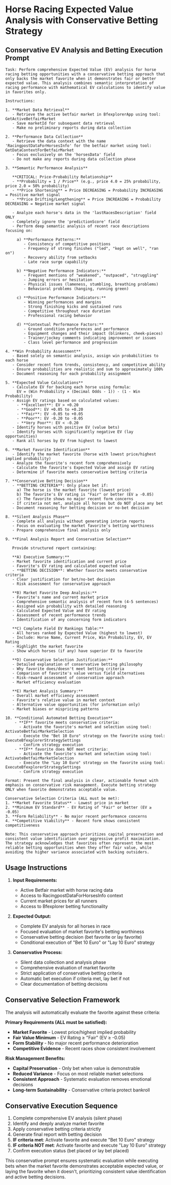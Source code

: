 # Horse Racing Expected Value Analysis with Conservative Betting Strategy

## Conservative EV Analysis and Betting Execution Prompt

```
Task: Perform comprehensive Expected Value (EV) analysis for horse racing betting opportunities with a conservative betting approach that only backs the market favorite when it demonstrates fair or better expected value. This analysis combines semantic interpretation of racing performance with mathematical EV calculations to identify value in favorites only.

Instructions:

1. **Market Data Retrieval**
   - Retrieve the active betfair market in BfexplorerApp using tool: GetActiveBetfairMarket
   - Save marketId for subsequent data retrieval
   - Make no preliminary reports during data collection

2. **Performance Data Collection**
   - Retrieve the data context with the name 'RacingpostDataForHorsesInfo' for the betfair market using tool: GetDataContextForBetfairMarket
   - Focus exclusively on the 'horsesData' field
   - Do not make any reports during data collection phase

3. **Semantic Performance Analysis**

   **CRITICAL: Price-Probability Relationship**
   - **Probability = 1 / Price** (e.g., price 4.0 = 25% probability, price 2.0 = 50% probability)
   - **Price Shortening** = Price DECREASING = Probability INCREASING = Positive market signal
   - **Price Drifting/Lengthening** = Price INCREASING = Probability DECREASING = Negative market signal

   - Analyze each horse's data in the 'lastRacesDescription' field ONLY
   - Completely ignore the 'predictionScore' field
   - Perform deep semantic analysis of recent race descriptions focusing on:
     
     a) **Performance Patterns:**
        - Consistency of competitive positions
        - Frequency of strong finishes ("led", "kept on well", "ran on")
        - Recovery ability from setbacks
        - Late race surge capability
     
     b) **Negative Performance Indicators:**
        - Frequent mentions of "weakened", "outpaced", "struggling"
        - Jumping errors or hesitation
        - Physical issues (lameness, stumbling, breathing problems)
        - Behavioral problems (hanging, running green)
     
     c) **Positive Performance Indicators:**
        - Winning performances and margins
        - Strong finishing kicks and sustained runs
        - Competitive throughout race duration
        - Professional racing behavior
     
     d) **Contextual Performance Factors:**
        - Ground condition preferences and performance
        - Equipment changes and their impact (blinkers, cheek-pieces)
        - Trainer/jockey comments indicating improvement or issues
        - Class level performance and progression

4. **Win Probability Assessment**
   - Based solely on semantic analysis, assign win probabilities to each horse
   - Consider recent form trends, consistency, and competitive ability
   - Ensure probabilities are realistic and sum to approximately 100%
   - Document reasoning for each probability assignment

5. **Expected Value Calculations**
   - Calculate EV for backing each horse using formula:
     EV = (Win Probability × (Decimal Odds - 1)) - (1 - Win Probability)
   - Assign EV ratings based on calculated values:
     - **Excellent**: EV > +0.20
     - **Good**: EV +0.05 to +0.20
     - **Fair**: EV -0.05 to +0.05
     - **Poor**: EV -0.20 to -0.05
     - **Very Poor**: EV < -0.20
   - Identify horses with positive EV (value bets)
   - Identify horses with significantly negative EV (lay opportunities)
   - Rank all horses by EV from highest to lowest

6. **Market Favorite Identification**
   - Identify the market favorite (horse with lowest price/highest implied probability)
   - Analyze the favorite's recent form comprehensively
   - Calculate the favorite's Expected Value and assign EV rating
   - Determine if favorite meets conservative betting criteria

7. **Conservative Betting Decision**
   - **BETTING CRITERIA**: Only place bet if:
     a) The horse is the market favorite (lowest price)
     b) The favorite's EV rating is "Fair" or better (EV ≥ -0.05)
     c) The favorite shows no major recent form concerns
   - If criteria not met, analyze all horses but do NOT place any bet
   - Document reasoning for betting decision or no-bet decision

8. **Silent Analysis Phase**
   - Complete all analysis without generating interim reports
   - Focus on evaluating the market favorite's betting worthiness
   - Prepare comprehensive final analysis only

9. **Final Analysis Report and Conservative Selection**

   Provide structured report containing:

   **A) Executive Summary:**
   - Market favorite identification and current price
   - Favorite's EV rating and calculated expected value
   - **BETTING DECISION**: Whether favorite meets conservative criteria
   - Clear justification for bet/no-bet decision
   - Risk assessment for conservative approach

   **B) Market Favorite Deep Analysis:**
   - Favorite's name and current market price
   - Comprehensive semantic analysis of recent form (4-5 sentences)
   - Assigned win probability with detailed reasoning
   - Calculated Expected Value and EV rating
   - Assessment of recent performance trends
   - Identification of any concerning form indicators

   **C) Complete Field EV Rankings Table:**
   - All horses ranked by Expected Value (highest to lowest)
   - Include: Horse Name, Current Price, Win Probability, EV, EV Rating
   - Highlight the market favorite
   - Show which horses (if any) have superior EV to favorite

   **D) Conservative Selection Justification:**
   - Detailed explanation of conservative betting philosophy
   - Why favorite does/doesn't meet betting criteria
   - Comparison of favorite's value versus field alternatives
   - Risk-reward assessment of conservative approach
   - Market efficiency evaluation

   **E) Market Analysis Summary:**
   - Overall market efficiency assessment
   - Favorite's relative value in market context
   - Alternative value opportunities (for information only)
   - Market biases or mispricing patterns

10. **Conditional Automated Betting Execution**
    - **IF** favorite meets conservative criteria:
      - Activate the favorite's market and selection using tool: ActivateBetfairMarketSelection
      - Execute the "Bet 10 Euro" strategy on the favorite using tool: ExecuteBfexplorerStrategySettings
      - Confirm strategy execution
    - **IF** favorite does NOT meet criteria:
      - Activate the favorite's market and selection using tool: ActivateBetfairMarketSelection
      - Execute the "Lay 10 Euro" strategy on the favorite using tool: ExecuteBfexplorerStrategySettings
      - Confirm strategy execution

Format: Present the final analysis in clear, actionable format with emphasis on conservative risk management. Execute betting strategy ONLY when favorite demonstrates acceptable value.

Conservative Selection Criteria (ALL must be met):
1. **Market Favorite Status** - Lowest price in market
2. **Minimum EV Standard** - EV Rating of "Fair" or better (EV ≥ -0.05)
3. **Form Reliability** - No major recent performance concerns
4. **Competitive Viability** - Recent form shows consistent competitiveness

Note: This conservative approach prioritizes capital preservation and consistent value identification over aggressive profit maximization. The strategy acknowledges that favorites often represent the most reliable betting opportunities when they offer fair value, while avoiding the higher variance associated with backing outsiders.
```

## Usage Instructions

1. **Input Requirements:**
   - Active Betfair market with horse racing data
   - Access to RacingpostDataForHorsesInfo context
   - Current market prices for all runners
   - Access to Bfexplorer betting functionality

2. **Expected Output:**
   - Complete EV analysis for all horses in race
   - Focused evaluation of market favorite's betting worthiness
   - Conservative betting decision (bet favorite or lay favorite)
   - Conditional execution of "Bet 10 Euro" or "Lay 10 Euro" strategy

3. **Conservative Process:**
   - Silent data collection and analysis phase
   - Comprehensive evaluation of market favorite
   - Strict application of conservative betting criteria
   - Automatic bet execution if criteria met, lay bet if not
   - Clear documentation of betting decisions

## Conservative Selection Framework

The analysis will automatically evaluate the favorite against these criteria:

**Primary Requirements (ALL must be satisfied):**
- **Market Favorite** - Lowest price/highest implied probability
- **Fair Value Minimum** - EV Rating ≥ "Fair" (EV ≥ -0.05)
- **Form Stability** - No major recent performance deterioration
- **Competitive Evidence** - Recent races show consistent involvement

**Risk Management Benefits:**
- **Capital Preservation** - Only bet when value is demonstrable
- **Reduced Variance** - Focus on most reliable market selections
- **Consistent Approach** - Systematic evaluation removes emotional decisions
- **Long-term Sustainability** - Conservative criteria protect bankroll

## Conservative Execution Sequence

1. Complete comprehensive EV analysis (silent phase)
2. Identify and deeply analyze market favorite
3. Apply conservative betting criteria strictly
4. Generate final report with betting decision
5. **IF criteria met**: Activate favorite and execute "Bet 10 Euro" strategy
6. **IF criteria NOT met**: Activate favorite and execute "Lay 10 Euro" strategy
7. Confirm execution status (bet placed or lay bet placed)

This conservative prompt ensures systematic evaluation while executing bets when the market favorite demonstrates acceptable expected value, or laying the favorite when it doesn't, prioritizing consistent value identification and active betting decisions.
